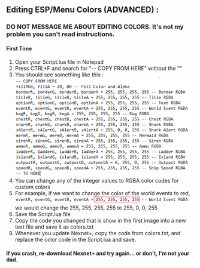 ## Editing ESP/Menu Colors (ADVANCED) :
### DO NOT MESSAGE ME ABOUT EDITING COLORS. It's not my problem you can't read instructions.
#### First Time
  1. Open your Script.lua file in Notepad
  2. Press CTRL+F and search for "-- COPY FROM HERE" without the ""
  3. You should see something like this :
    ![alt text](https://github.com/Izoee/NexnetPlus/blob/main/colorsCode.png?raw=true)
  4. You can change any of the integer values to RGBA color codes for custom colors
  5. For example, if we want to change the color of the world events to red,
    ![alt text](https://github.com/Izoee/NexnetPlus/blob/main/colorsCode2.png?raw=true)  
    we would change the 255, 255, 255, 255 to 255, 0, 0, 255
  6. Save the Script.lua file
  7. Copy the code you changed that is show in the first image into a new text file and save it as colors.txt
  8. Whenever you update Nexnet+, copy the code from colors.txt, and replace the color code in the Script.lua and save.

#### If you crash, re-download Nexnet+ and try again... or don't, I'm not your dad.
